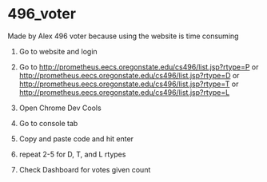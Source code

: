 # 496_voter
Made by Alex
496 voter because using the website is time consuming

1. Go to website and login
2. Go to http://prometheus.eecs.oregonstate.edu/cs496/list.jsp?rtype=P
 or http://prometheus.eecs.oregonstate.edu/cs496/list.jsp?rtype=D
 or http://prometheus.eecs.oregonstate.edu/cs496/list.jsp?rtype=T
 or http://prometheus.eecs.oregonstate.edu/cs496/list.jsp?rtype=L
3. Open Chrome Dev Cools
4. Go to console tab
5. Copy and paste code and hit enter
6. repeat 2-5 for D, T, and L rtypes

7. Check Dashboard for votes given count
